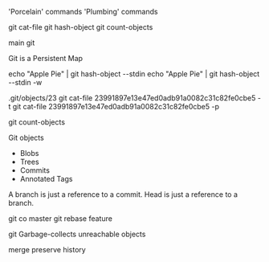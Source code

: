 'Porcelain' commands
'Plumbing' commands

git cat-file
git hash-object
git count-objects

main git

Git is a Persistent Map

echo "Apple Pie" | git hash-object --stdin
echo "Apple Pie" | git hash-object --stdin -w


.git/objects/23
git cat-file 23991897e13e47ed0adb91a0082c31c82fe0cbe5 -t 
git cat-file 23991897e13e47ed0adb91a0082c31c82fe0cbe5 -p


git count-objects

Git objects

+ Blobs
+ Trees
+ Commits
+ Annotated Tags

A branch is just a reference to a commit.
Head is just a reference to a branch.


git co master
git rebase feature

git Garbage-collects unreachable objects

merge preserve history




